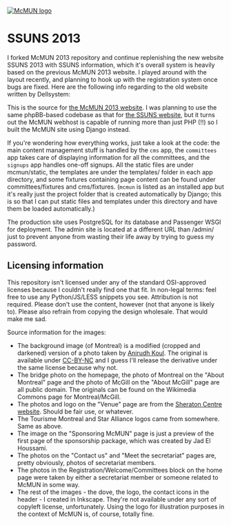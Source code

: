 [![McMUN logo](http://ssuns.mcmun.org/static/img/logoWhiteLeaves.png)](http://www.mcmun.org)

SSUNS 2013
==========

I forked McMUN 2013 repository and continue replenishing the new website SSUNS 2013 with SSUNS information, which it's overall system is heavily based on the previous McMUN 2013 website. I played around with the layout recently, and planning to hook up with the registration system once bugs are fixed. Here are the following info regarding to the old website written by Dellsystem:

This is the source for [the McMUN 2013 website](http://www.mcmun.org). I was planning to use the same phpBB-based codebase as that for [the SSUNS website](https://github.com/dellsystem/ssuns-2011), but it turns out the McMUN webhost is capable of running more than just PHP (!!) so I built the McMUN site using Django instead.

If you're wondering how everything works, just take a look at the code: the main content management stuff is handled by the `cms` app, the `committees` app takes care of displaying information for all the committees, and the `signups` app handles one-off signups. All the static files are under mcmun/static, the templates are under the templates/ folder in each app directory, and some fixtures containing page content can be found under committees/fixtures and cms/fixtures. (`mcmun` is listed as an installed app but it's really just the project folder that is created automatically by Django; this is so that I can put static files and templates under this directory and have them be loaded automatically.)

The production site uses PostgreSQL for its database and Passenger WSGI for deployment. The admin site is located at a different URL than /admin/ just to prevent anyone from wasting their life away by trying to guess my password.

Licensing information
---------------------

This repository isn't licensed under any of the standard OSI-approved licenses because I couldn't really find one that fit. In non-legal terms: feel free to use any Python/JS/LESS snippets you see. Attribution is not required. Please don't use the content, however (not that anyone is likely to). Please also refrain from copying the design wholesale. That would make me sad.

Source information for the images:

* The background image (of Montreal) is a modified (cropped and darkened) version of a photo taken by [Anirudh Koul](http://www.flickr.com/photos/anirudhkoul/). The original is available under [CC-BY-NC](http://creativecommons.org/licenses/by-nc/2.0/ "I mean, I'm not making any money from this, so that counts as non-commercial usage, right?") and I guess I'll release the derivative under the same license because why not.
* The bridge photo on the homepage, the photo of Montreal on the "About Montreal" page and the photo of McGill on the "About McGill" page are all public domain. The originals can be found on the Wikimedia Commons page for Montreal/McGill.
* The photos and logo on the "Venue" page are from the [Sheraton Centre website](http://www.sheratoncentremontreal.com). Should be fair use, or whatever.
* The Tourisme Montreal and Star Alliance logos came from somewhere. Same as above.
* The image on the "Sponsoring McMUN" page is just a preview of the first page of the sponsorship package, which was created by Jad El Houssami.
* The photos on the "Contact us" and "Meet the secretariat" pages are, pretty obviously, photos of secretariat members.
* The photos in the Registration/Welcome/Committees block on the home page were taken by either a secretariat member or someone related to McMUN in some way.
* The rest of the images - the dove, the logo, the contact icons in the header - I created in Inkscape. They're not available under any sort of copyleft license, unfortunately. Using the logo for illustration purposes in the context of McMUN is, of course, totally fine.
